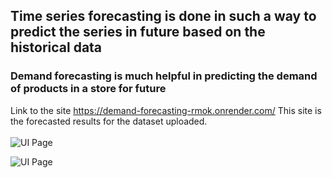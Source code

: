 ## Time series forecasting is done in such a way to predict the series in future based on the historical data<br>
### Demand forecasting is much helpful in predicting the demand of products in a store for future<br>
Link to the site https://demand-forecasting-rmok.onrender.com/
This site is the forecasted results for the dataset uploaded.<br><br>
![UI Page](https://github.com/Coolcoder009/Machine-Learning-Projects/blob/main/Demand_Forecasting/Screenshot%202024-04-17%20180711.jpg?raw=true)

![UI Page](https://github.com/Coolcoder009/Machine-Learning-Projects/blob/main/Demand_Forecasting/Visualization.png?raw=true)


